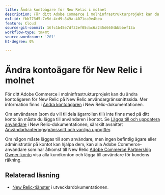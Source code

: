 ```yaml
---
title: Ändra kontoägare för New Relic i molnet
description: För ditt Adobe Commerce i molninfrastrukturprojekt kan du ändra kontoägaren för New Relic på New Relic användargränssnittssida. Detaljerade anvisningar finns i [Självstudiekurs om hur du hanterar konton och användaråtkomst](https://docs.newrelic.com/docs/accounts/accounts-billing/new-relic-one-user-management/account-user-mgmt-tutorial/) i New Relic-dokumentationen.
exl-id: fbb778d5-7e5d-4cd9-849a-4071ca9e4bea
feature: Cloud
source-git-commit: 16fc1b45e7df32ef05dac6a245d6604bbbbef13a
workflow-type: tm+mt
source-wordcount: '201'
ht-degree: 0%

---
```


# Ändra kontoägare för New Relic i molnet

För ditt Adobe Commerce i molninfrastrukturprojekt kan du ändra kontoägaren för New Relic på New Relic användargränssnittssida. Mer information finns i [Ändra kontoägaren](https://docs.newrelic.com/docs/accounts/accounts-billing/new-relic-one-user-management/account-user-mgmt-tutorial/) i New Relic-dokumentationen.

Om användaren (som du vill tilldela ägarrollen till) inte finns med på ditt konto än måste du lägga till användaren i kontot. Se [Lägga till och uppdatera användare](https://docs.newrelic.com/docs/accounts/accounts-billing/new-relic-one-user-management/user-management-ui-and-tasks/#add-users) i New Relic-dokumentationen, särskilt avsnittet [Användarhanteringsgränssnitt och vanliga uppgifter](https://docs.newrelic.com/docs/accounts/accounts-billing/new-relic-one-user-management/user-management-ui-and-tasks/#where).

Om någon måste läggas till som användare, men ingen befintlig ägare eller administratör på kontot kan hjälpa dem, kan alla Adobe Commerce-användare som har åtkomst till New Relic [Adobe Commerce Partnership Owner-konto](https://account.newrelic.com/accounts/1311131/users) visa alla kundkonton och lägga till användare för kundens räkning.

## Relaterad läsning

* [New Relic-tjänster](https://experienceleague.adobe.com/en/docs/commerce-cloud-service/user-guide/monitor/new-relic/new-relic-service) i utvecklardokumentationen.
